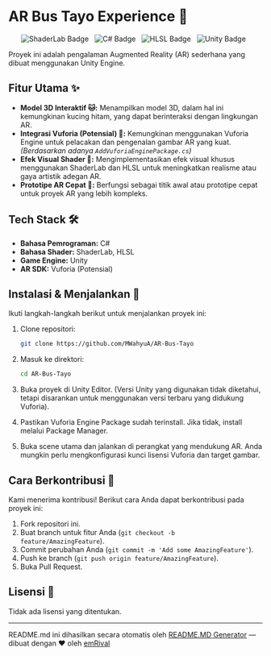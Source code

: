 # AR Bus Tayo Experience 🚌

<p align="center">
  <img style="margin-right: 8px;" src="https://img.shields.io/badge/ShaderLab-green?style=flat-square" alt="ShaderLab Badge"/>
  <img style="margin-right: 8px;" src="https://img.shields.io/badge/C%23-4F503C?style=flat-square&logo=c-sharp&logoColor=white" alt="C# Badge"/>
  <img style="margin-right: 8px;" src="https://img.shields.io/badge/HLSL-lightgrey?style=flat-square" alt="HLSL Badge"/>
  <img style="margin-right: 8px;" src="https://img.shields.io/badge/Unity-black?style=flat-square&logo=unity&logoColor=white" alt="Unity Badge"/>
</p>

Proyek ini adalah pengalaman Augmented Reality (AR) sederhana yang dibuat menggunakan Unity Engine.

## Fitur Utama ✨

*   **Model 3D Interaktif 🐱:**  Menampilkan model 3D, dalam hal ini kemungkinan kucing hitam, yang dapat berinteraksi dengan lingkungan AR.
*   **Integrasi Vuforia (Potensial) 🚀:** Kemungkinan menggunakan Vuforia Engine untuk pelacakan dan pengenalan gambar AR yang kuat. *(Berdasarkan adanya `AddVuforiaEnginePackage.cs`)*
*   **Efek Visual Shader 🎨:**  Mengimplementasikan efek visual khusus menggunakan ShaderLab dan HLSL untuk meningkatkan realisme atau gaya artistik adegan AR.
*   **Prototipe AR Cepat 🧪:**  Berfungsi sebagai titik awal atau prototipe cepat untuk proyek AR yang lebih kompleks.

## Tech Stack 🛠️

*   **Bahasa Pemrograman:** C#
*   **Bahasa Shader:** ShaderLab, HLSL
*   **Game Engine:** Unity
*   **AR SDK:** Vuforia (Potensial)

## Instalasi & Menjalankan 🚀

Ikuti langkah-langkah berikut untuk menjalankan proyek ini:

1.  Clone repositori:
    ```bash
    git clone https://github.com/MWahyuA/AR-Bus-Tayo
    ```

2.  Masuk ke direktori:
    ```bash
    cd AR-Bus-Tayo
    ```

3. Buka proyek di Unity Editor. (Versi Unity yang digunakan tidak diketahui, tetapi disarankan untuk menggunakan versi terbaru yang didukung Vuforia).

4.  Pastikan Vuforia Engine Package sudah terinstall. Jika tidak, install melalui Package Manager.

5.  Buka scene utama dan jalankan di perangkat yang mendukung AR.  Anda mungkin perlu mengkonfigurasi kunci lisensi Vuforia dan target gambar.

## Cara Berkontribusi 🤝

Kami menerima kontribusi! Berikut cara Anda dapat berkontribusi pada proyek ini:

1.  Fork repositori ini.
2.  Buat branch untuk fitur Anda (`git checkout -b feature/AmazingFeature`).
3.  Commit perubahan Anda (`git commit -m 'Add some AmazingFeature'`).
4.  Push ke branch (`git push origin feature/AmazingFeature`).
5.  Buka Pull Request.

## Lisensi 📄

Tidak ada lisensi yang ditentukan.


---
README.md ini dihasilkan secara otomatis oleh [README.MD Generator](https://github.com/emRival) — dibuat dengan ❤️ oleh [emRival](https://github.com/emRival)
